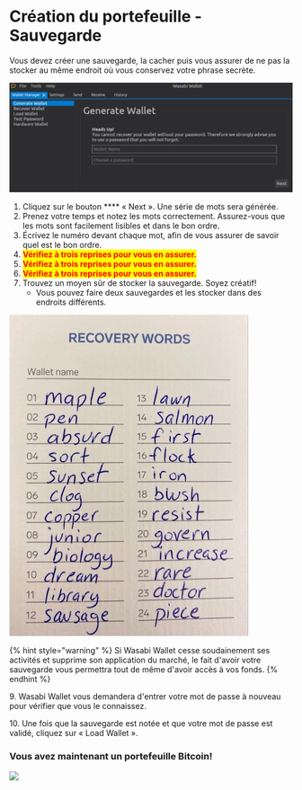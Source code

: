 # Création du portefeuille - Sauvegarde

Vous devez créer une sauvegarde, la cacher puis vous assurer de ne pas la stocker au même endroit où vous conservez votre phrase secrète.

![](../.gitbook/assets/image.png)

1. Cliquez sur le bouton **** « Next ». Une série de mots sera générée.
2. Prenez votre temps et notez les mots correctement. Assurez-vous que les mots sont facilement lisibles et dans le bon ordre.
3. Écrivez le numéro devant chaque mot, afin de vous assurer de savoir quel est le bon ordre.
4. <mark style="color:red;">**Vérifiez à trois reprises pour vous en assurer.**</mark>
5. <mark style="color:red;">**Vérifiez à trois reprises pour vous en assurer.**</mark>
6. <mark style="color:red;">**Vérifiez à trois reprises pour vous en assurer.**</mark>
7. Trouvez un moyen sûr de stocker la sauvegarde. Soyez créatif!
   * Vous pouvez faire deux sauvegardes et les stocker dans des endroits différents.

![Exemple d'une sauvegarde de phrase mnémonique de 24 mots](../.gitbook/assets/backupseed.jpg)

{% hint style="warning" %}
Si Wasabi Wallet cesse soudainement ses activités et supprime son application du marché, le fait d'avoir votre sauvegarde vous permettra tout de même d'avoir accès à vos fonds.
{% endhint %}

9\. Wasabi Wallet vous demandera d'entrer votre mot de passe à nouveau pour vérifier que vous le connaissez.

10\. Une fois que la sauvegarde est notée et que votre mot de passe est validé, cliquez sur « Load Wallet ».

### **Vous avez maintenant un portefeuille Bitcoin!**

![](<../.gitbook/assets/wasabi create.gif>)
